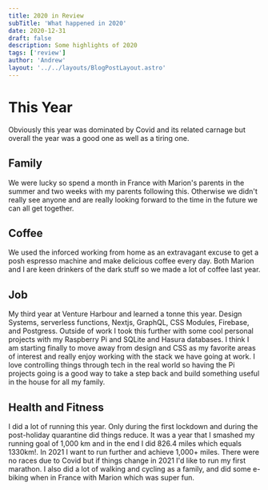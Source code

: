 ```yaml
---
title: 2020 in Review
subTitle: 'What happened in 2020'
date: 2020-12-31
draft: false
description: Some highlights of 2020
tags: ['review']
author: 'Andrew'
layout: '../../layouts/BlogPostLayout.astro'
---
```


# This Year

Obviously this year was dominated by Covid and its related carnage but overall the year was a good one as well as a tiring one.


## Family

We were lucky so spend a month in France with Marion's parents in the summer and two weeks with my parents following this. Otherwise we didn't really see anyone and are really looking forward to the time in the future we can all get together.

## Coffee

We used the inforced working from home as an extravagant excuse to get a posh espresso machine and make delicious coffee every day. Both Marion and I are keen drinkers of the dark stuff so we made a lot of coffee last year.

## Job

My third year at Venture Harbour and learned a tonne this year. Design Systems, serverless functions, Nextjs, GraphQL, CSS Modules, Firebase, and Postgress. Outside of work I took this further with some cool personal projects with my Raspberry Pi and SQLite and Hasura databases. I think I am starting finally to move away from design and CSS as my favorite areas of interest and really enjoy working with the stack we have going at work. I love controlling things through tech in the real world so having the Pi projects going is a good way to take a step back and build something useful in the house for all my family.

## Health and Fitness

I did a lot of running this year. Only during the first lockdown and during the post-holiday quarantine did things reduce. It was a year that I smashed my running goal of 1,000 km and in the end I did 826.4 miles which equals 1330km!. In 2021 I want to run further and achieve 1,000+ miles. There were no races due to Covid but if things change in 2021 I'd like to run my first marathon. I also did a lot of walking and cycling as a family, and did some e-biking when in France with Marion which was super fun.
